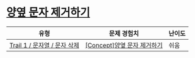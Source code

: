 # [양옆 문자 제거하기](https://www.codetree.ai/trails/complete/curated-cards/intro-del-both-side-char)

|유형|문제 경험치|난이도|
|---|---|---|
|[Trail 1 / 문자열 / 문자 삭제](https://www.codetree.ai/trail-info/novice-low/)|[[Concept]양옆 문자 제거하기](https://www.codetree.ai/trails/complete/curated-cards/intro-del-both-side-char/)|쉬움|

